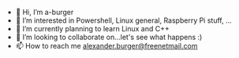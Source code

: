 - 👋 Hi, I’m a-burger
- 👀 I’m interested in Powershell, Linux general, Raspberry Pi stuff, ...
- 🌱 I’m currently planning to learn Linux and C++
- 💞️ I’m looking to collaborate on...let's see what happens :) 
- 📫 How to reach me alexander.burger@freenetmail.com

<!---
a-burger/a-burger is a ✨ special ✨ repository because its `README.md` (this file) appears on your GitHub profile.
You can click the Preview link to take a look at your changes.
--->
